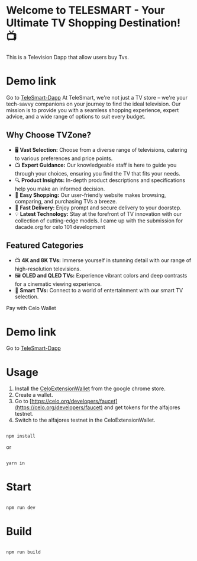 # Welcome to TELESMART - Your Ultimate TV Shopping Destination! 📺
This is a Television Dapp that allow users buy Tvs. 

# Demo link 
Go to [TeleSmart-Dapp](https://dangharley.github.io/telesmart/)
At TeleSmart, we're not just a TV store – we're your tech-savvy companions on your journey to find the ideal television. Our mission is to provide you with a seamless shopping experience, expert advice, and a wide range of options to suit every budget.

## Why Choose TVZone?

- 🖥️ **Vast Selection:** Choose from a diverse range of televisions, catering to various preferences and price points.
- 📺 **Expert Guidance:** Our knowledgeable staff is here to guide you through your choices, ensuring you find the TV that fits your needs.
- 🔍 **Product Insights:** In-depth product descriptions and specifications help you make an informed decision.
- 🛒 **Easy Shopping:** Our user-friendly website makes browsing, comparing, and purchasing TVs a breeze.
- 🚚 **Fast Delivery:** Enjoy prompt and secure delivery to your doorstep.
- 💡 **Latest Technology:** Stay at the forefront of TV innovation with our collection of cutting-edge models.
I came up with the submission for dacade.org for celo 101 development 
## Featured Categories

- 📺 **4K and 8K TVs:** Immerse yourself in stunning detail with our range of high-resolution televisions.
- 🖼️ **OLED and QLED TVs:** Experience vibrant colors and deep contrasts for a cinematic viewing experience.
- 📡 **Smart TVs:** Connect to a world of entertainment with our smart TV selection.


Pay with Celo Wallet

# Demo link 
Go to [TeleSmart-Dapp](https://dangharley.github.io/telesmart/)



# Usage
1. Install the [CeloExtensionWallet](https://chrome.google.com/webstore/detail/celoextensionwallet/kkilomkmpmkbdnfelcpgckmpcaemjcdh?hl=en) from the google chrome store.
2. Create a wallet.
3. Go to [https://celo.org/developers/faucet](https://celo.org/developers/faucet) and get tokens for the alfajores testnet.
4. Switch to the alfajores testnet in the CeloExtensionWallet.
```

npm install

```

or 

```

yarn in

```

# Start

```

npm run dev

```

# Build

```

npm run build

```
